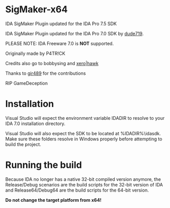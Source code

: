 # SigMaker-x64

IDA SigMaker Plugin updated for the IDA Pro 7.5 SDK 

IDA SigMaker Plugin updated for the IDA Pro 7.0 SDK by [dude719](https://github.com/dude719).

PLEASE NOTE: IDA Freeware 7.0 is **NOT** supported. 

Originally made by P4TR!CK

Credits also go to bobbysing and [xero|hawk](https://github.com/XeroHawk)

Thanks to [gir489](https://github.com/gir489) for the contributions

RIP GameDeception

# Installation

Visual Studio will expect the environment variable IDADIR to resolve to your IDA 7.0 installation directory.

Visual Studio will also expect the SDK to be located at %IDADIR%\idasdk. Make sure these folders resolve in Windows properly before attempting to build the project.

# Running the build

Because IDA no longer has a native 32-bit compiled version anymore, the Release/Debug scenarios are the build scripts for the 32-bit version of IDA and Release64/Debug64 are the build scripts for the 64-bit version.

**Do not change the target platform from x64!**
